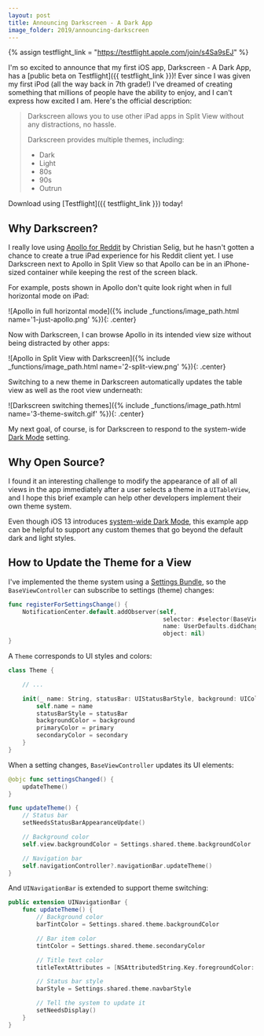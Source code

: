 ```yaml
---
layout: post
title: Announcing Darkscreen - A Dark App
image_folder: 2019/announcing-darkscreen
---
```


{% assign testflight_link = "https://testflight.apple.com/join/s4Sa9sEJ" %}

I'm so excited to announce that my first iOS app, Darkscreen - A Dark App, has a [public beta on Testflight]({{ testflight_link }})! Ever since I was given my first iPod (all the way back in 7th grade!) I've dreamed of creating something that millions of people have the ability to enjoy, and I can't express how excited I am. Here's the official description:


> Darkscreen allows you to use other iPad apps in Split View without any distractions, no hassle.
>
> Darkscreen provides multiple themes, including:
>
> - Dark
> - Light
> - 80s
> - 90s
> - Outrun

Download using [Testflight]({{ testflight_link }}) today!

## Why Darkscreen?

I really love using [Apollo for Reddit](https://apps.apple.com/us/app/apollo-for-reddit/id979274575) by Christian Selig, but he hasn't gotten a chance to create a true iPad experience for his Reddit client yet. I use Darkscreen next to Apollo in Split View so that Apollo can be in an iPhone-sized container while keeping the rest of the screen black.

For example, posts shown in Apollo don't quite look right when in full horizontal mode on iPad:

![Apollo in full horizontal mode]({% include _functions/image_path.html name='1-just-apollo.png' %}){: .center}

Now with Darkscreen, I can browse Apollo in its intended view size without being distracted by other apps:

![Apollo in Split View with Darkscreen]({% include _functions/image_path.html name='2-split-view.png' %}){: .center}

Switching to a new theme in Darkscreen automatically updates the table view as well as the root view underneath:

![Darkscreen switching themes]({% include _functions/image_path.html name='3-theme-switch.gif' %}){: .center}

My next goal, of course, is for Darkscreen to respond to the system-wide [Dark Mode](https://developer.apple.com/documentation/xcode/supporting_dark_mode_in_your_interface) setting.

## Why Open Source?

I found it an interesting challenge to modify the appearance of all of all views in the app immediately after a user selects a theme in a `UITableView`, and I hope this brief example can help other developers implement their own theme system.

Even though iOS 13 introduces [system-wide Dark Mode](https://developer.apple.com/documentation/xcode/supporting_dark_mode_in_your_interface), this example app can be helpful to support any custom themes that go beyond the default dark and light styles.

## How to Update the Theme for a View

I've implemented the theme system using a [Settings Bundle](https://developer.apple.com/library/archive/documentation/Cocoa/Conceptual/UserDefaults/Preferences/Preferences.html), so the `BaseViewController` can subscribe to settings (theme) changes:

```swift
func registerForSettingsChange() {
    NotificationCenter.default.addObserver(self,
                                            selector: #selector(BaseViewController.settingsChanged),
                                            name: UserDefaults.didChangeNotification,
                                            object: nil)
}
```

A `Theme` corresponds to UI styles and colors:

```swift
class Theme {

    // ...

    init(_ name: String, statusBar: UIStatusBarStyle, background: UIColor, primary: UIColor, secondary: UIColor) {
        self.name = name
        statusBarStyle = statusBar
        backgroundColor = background
        primaryColor = primary
        secondaryColor = secondary
    }
}
```

When a setting changes, `BaseViewController` updates its UI elements:

```swift
@objc func settingsChanged() {
    updateTheme()
}

func updateTheme() {
    // Status bar
    setNeedsStatusBarAppearanceUpdate()

    // Background color
    self.view.backgroundColor = Settings.shared.theme.backgroundColor

    // Navigation bar
    self.navigationController?.navigationBar.updateTheme()
}
```

And `UINavigationBar` is extended to support theme switching:

```swift
public extension UINavigationBar {
    func updateTheme() {
        // Background color
        barTintColor = Settings.shared.theme.backgroundColor

        // Bar item color
        tintColor = Settings.shared.theme.secondaryColor

        // Title text color
        titleTextAttributes = [NSAttributedString.Key.foregroundColor: Settings.shared.theme.secondaryColor]

        // Status bar style
        barStyle = Settings.shared.theme.navbarStyle

        // Tell the system to update it
        setNeedsDisplay()
    }
}
```
